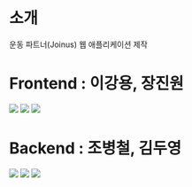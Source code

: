 
# 소개

 운동 파트너(Joinus) 웹 애플리케이션 제작
 
# Frontend : 이강용, 장진원
<div>
	<img src="https://img.shields.io/badge/Spring-6DB33F?style=for-the-badge&logo=Spring&logoColor=white">
	<img src="https://img.shields.io/badge/javascript-F7DF1E?style=for-the-badge&logo=javascript&logoColor=black">
	<img src="https://img.shields.io/badge/react-61DAFB?style=for-the-badge&logo=react&logoColor=black">
</div>

# Backend : 조병철, 김두영
<div>
	<img src="https://img.shields.io/badge/JAVA-007396?style=for-the-badge&logo=java&logoColor=white">
	<img src="https://img.shields.io/badge/aws-232F3E?style=for-the-badge&logo=aws&logoColor=white">
	<img src="https://img.shields.io/badge/mysql-4479A1?style=for-the-badge&logo=mysql&logoColor=white"> 
</div>

